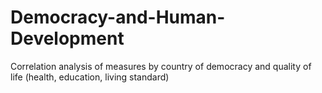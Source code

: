 # Democracy-and-Human-Development
Correlation analysis of measures by country of democracy and quality of life (health, education, living standard)
